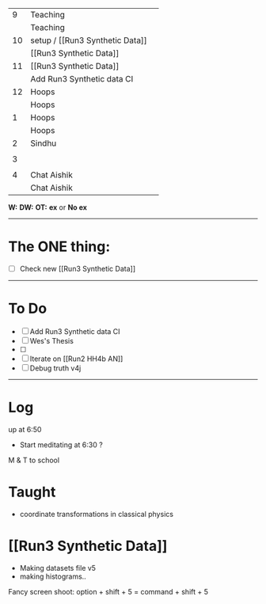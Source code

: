 
|     |                                 |     |
| --- | ------------------------------- | --- |
| 9   | Teaching                        |     |
|     | Teaching                        |     |
| 10  | setup / [[Run3 Synthetic Data]] |     |
|     | [[Run3 Synthetic Data]]         |     |
| 11  | [[Run3 Synthetic Data]]         |     |
|     | Add Run3 Synthetic data CI      |     |
| 12  | Hoops                           |     |
|     | Hoops                           |     |
| 1   | Hoops                           |     |
|     | Hoops                           |     |
| 2   | Sindhu                          |     |
|     |                                 |     |
| 3   |                                 |     |
|     |                                 |     |
| 4   | Chat Aishik                     |     |
|     | Chat Aishik                     |     |

**W:**
**DW:**
**OT:**
**ex** or **No ex**

---
# The ONE thing: 
- [ ] Check new [[Run3 Synthetic Data]]

---
# To Do

- [ ] Add Run3 Synthetic data CI
- [ ]  Wes's Thesis
- [ ] 
- [ ] Iterate on  [[Run2 HH4b AN]]
- [ ] Debug truth v4j
---

# Log

up at 6:50
- Start meditating at 6:30 ?

M & T to school

# Taught
- coordinate transformations in classical physics

# [[Run3 Synthetic Data]]
- Making datasets file v5
- making histograms..


Fancy screen shoot: option + shift + 5 = command + shift + 5